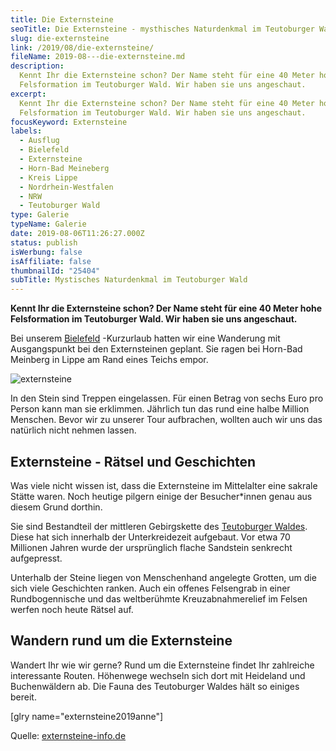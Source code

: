 ```yaml
---
title: Die Externsteine
seoTitle: Die Externsteine - mysthisches Naturdenkmal im Teutoburger Wald
slug: die-externsteine
link: /2019/08/die-externsteine/
fileName: 2019-08---die-externsteine.md
description:
  Kennt Ihr die Externsteine schon? Der Name steht für eine 40 Meter hohe
  Felsformation im Teutoburger Wald. Wir haben sie uns angeschaut.
excerpt:
  Kennt Ihr die Externsteine schon? Der Name steht für eine 40 Meter hohe
  Felsformation im Teutoburger Wald. Wir haben sie uns angeschaut.
focusKeyword: Externsteine
labels:
  - Ausflug
  - Bielefeld
  - Externsteine
  - Horn-Bad Meineberg
  - Kreis Lippe
  - Nordrhein-Westfalen
  - NRW
  - Teutoburger Wald
type: Galerie
typeName: Galerie
date: 2019-08-06T11:26:27.000Z
status: publish
isWerbung: false
isAffiliate: false
thumbnailId: "25404"
subTitle: Mystisches Naturdenkmal im Teutoburger Wald
---
```


<strong>Kennt Ihr die Externsteine schon? Der Name steht für eine 40 Meter hohe
Felsformation im Teutoburger Wald. Wir haben sie uns angeschaut. </strong>

Bei unserem [Bielefeld](/2019/07/bielefeld/) -Kurzurlaub hatten wir eine
Wanderung mit Ausgangspunkt bei den Externsteinen geplant. Sie ragen bei
Horn-Bad Meinberg in Lippe am Rand eines Teichs empor.

![externsteine](http://cardamonchai.com/wp-content/uploads/2019/07/2019-04-19-21-bielefeld-matze-11-400x600.jpg)

In den Stein sind Treppen eingelassen. Für einen Betrag von sechs Euro pro
Person kann man sie erklimmen. Jährlich tun das rund eine halbe Million
Menschen. Bevor wir zu unserer Tour aufbrachen, wollten auch wir uns das
natürlich nicht nehmen lassen.

## Externsteine - Rätsel und Geschichten

Was viele nicht wissen ist, dass die Externsteine im Mittelalter eine sakrale
Stätte waren. Noch heutige pilgern einige der Besucher\*innen genau aus diesem
Grund dorthin.

Sie sind Bestandteil der mittleren Gebirgskette des
[Teutoburger Waldes](/2019/08/teutoburger-wald/). Diese hat sich innerhalb der
Unterkreidezeit aufgebaut. Vor etwa 70 Millionen Jahren wurde der ursprünglich
flache Sandstein senkrecht aufgepresst.

Unterhalb der Steine liegen von Menschenhand angelegte Grotten, um die sich
viele Geschichten ranken. Auch ein offenes Felsengrab in einer Rundbogennische
und das weltberühmte Kreuzabnahmerelief im Felsen werfen noch heute Rätsel auf.

## Wandern rund um die Externsteine

Wandert Ihr wie wir gerne? Rund um die Externsteine findet Ihr zahlreiche
interessante Routen. Höhenwege wechseln sich dort mit Heideland und
Buchenwäldern ab. Die Fauna des Teutoburger Waldes hält so einiges bereit.

[glry name="externsteine2019anne"]

Quelle: [externsteine-info.de](https://www.externsteine-info.de/)
